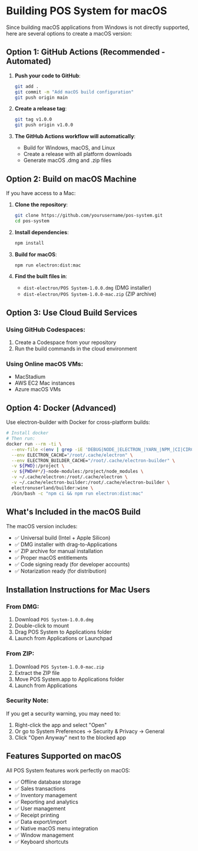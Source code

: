 # Building POS System for macOS

Since building macOS applications from Windows is not directly supported, here are several options to create a macOS version:

## Option 1: GitHub Actions (Recommended - Automated)

1. **Push your code to GitHub**:
   ```bash
   git add .
   git commit -m "Add macOS build configuration"
   git push origin main
   ```

2. **Create a release tag**:
   ```bash
   git tag v1.0.0
   git push origin v1.0.0
   ```

3. **The GitHub Actions workflow will automatically**:
   - Build for Windows, macOS, and Linux
   - Create a release with all platform downloads
   - Generate macOS .dmg and .zip files

## Option 2: Build on macOS Machine

If you have access to a Mac:

1. **Clone the repository**:
   ```bash
   git clone https://github.com/yourusername/pos-system.git
   cd pos-system
   ```

2. **Install dependencies**:
   ```bash
   npm install
   ```

3. **Build for macOS**:
   ```bash
   npm run electron:dist:mac
   ```

4. **Find the built files in**:
   - `dist-electron/POS System-1.0.0.dmg` (DMG installer)
   - `dist-electron/POS System-1.0.0-mac.zip` (ZIP archive)

## Option 3: Use Cloud Build Services

### Using GitHub Codespaces:
1. Create a Codespace from your repository
2. Run the build commands in the cloud environment

### Using Online macOS VMs:
- MacStadium
- AWS EC2 Mac instances
- Azure macOS VMs

## Option 4: Docker (Advanced)

Use electron-builder with Docker for cross-platform builds:

```bash
# Install docker
# Then run:
docker run --rm -ti \
  --env-file <(env | grep -iE 'DEBUG|NODE_|ELECTRON_|YARN_|NPM_|CI|CIRCLE|TRAVIS_|APPVEYOR_|CSC_|GH_|GITHUB_|BT_|AWS_|STRIP|BUILD_') \
  --env ELECTRON_CACHE="/root/.cache/electron" \
  --env ELECTRON_BUILDER_CACHE="/root/.cache/electron-builder" \
  -v ${PWD}:/project \
  -v ${PWD##*/}-node-modules:/project/node_modules \
  -v ~/.cache/electron:/root/.cache/electron \
  -v ~/.cache/electron-builder:/root/.cache/electron-builder \
  electronuserland/builder:wine \
  /bin/bash -c "npm ci && npm run electron:dist:mac"
```

## What's Included in the macOS Build

The macOS version includes:
- ✅ Universal build (Intel + Apple Silicon)
- ✅ DMG installer with drag-to-Applications
- ✅ ZIP archive for manual installation
- ✅ Proper macOS entitlements
- ✅ Code signing ready (for developer accounts)
- ✅ Notarization ready (for distribution)

## Installation Instructions for Mac Users

### From DMG:
1. Download `POS System-1.0.0.dmg`
2. Double-click to mount
3. Drag POS System to Applications folder
4. Launch from Applications or Launchpad

### From ZIP:
1. Download `POS System-1.0.0-mac.zip`
2. Extract the ZIP file
3. Move POS System.app to Applications folder
4. Launch from Applications

### Security Note:
If you get a security warning, you may need to:
1. Right-click the app and select "Open"
2. Or go to System Preferences → Security & Privacy → General
3. Click "Open Anyway" next to the blocked app

## Features Supported on macOS

All POS System features work perfectly on macOS:
- ✅ Offline database storage
- ✅ Sales transactions
- ✅ Inventory management
- ✅ Reporting and analytics
- ✅ User management
- ✅ Receipt printing
- ✅ Data export/import
- ✅ Native macOS menu integration
- ✅ Window management
- ✅ Keyboard shortcuts 